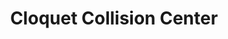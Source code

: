 ---
title: "Cloquet Collision Center"
url: /cloquet/cloquet-collision-center/
shop: Autowerkstatt
---